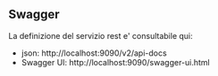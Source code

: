 ## Swagger

La definizione del servizio rest e' consultabile qui:

- json: http://localhost:9090/v2/api-docs
- Swagger UI: http://localhost:9090/swagger-ui.html
